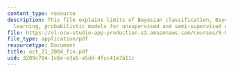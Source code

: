 ```yaml
---
content_type: resource
description: This file explains limits of Bayesian classification, Bayesian concept
  learning, probabilistic models for unsupervised and semi-supervised category learning.
file: https://ol-ocw-studio-app-production.s3.amazonaws.com/courses/9-66j-computational-cognitive-science-fall-2004/3209c7041c6ee3a5a5dd4fcc41a7b11c_oct_21_2004_fin.pdf
file_type: application/pdf
resourcetype: Document
title: oct_21_2004_fin.pdf
uid: 3209c704-1c6e-e3a5-a5dd-4fcc41a7b11c
---
```

